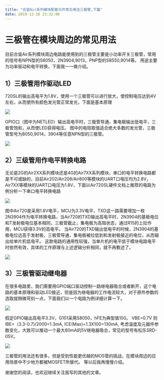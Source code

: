 ```yaml
---
title: "合宙Air系列模块配套元件常见用法三极管,下篇"
date: 2019-12-16 23:32:08
---
```


# 三极管在模块周边的常见用法

目前合宙Air系列模块周边电路能使用到的三极管主要是小功率开关三极管，常用的信号有NPN型的S8050，2N3904,9013，PNP型的S8550,9014等。 用途主要为功率驱动和电平转换，下面我一一做介绍。


## 1）三极管用作驱动LED

720SL的输出高电平为1.8V，使用一个三极管可以进行放大，使控制电压达到4V左右，从而使所有颜色发光管正常发光，下面是基本原理

![](http://doc.openluat.com/api/static/editormd/php/../uploads/5_62907.jpg)

GPIO口（图中为NETLED）输出高电平时，三极管导通，集电极输出低电平，三极管饱和，从而使LED获得电压。 图中的电阻取值适合绝大多数的发光管，三极管型号为8050,9014，3904等任意NPN型的三极管。

![](http://doc.openluat.com/api/static/editormd/php/../uploads/5_26210.jpg)

## 2）三级管用作电平转换电路

无论是2G的Air2XX系列模块还是4G的Air7XX系列模块，串口的电平转换电路都是不可或缺的，目前Air202/Air208/Air800等模块的UART口电压均为2.8V，Air7XX等模块的UART口电压为1.8V，下面以Air720SL硬件文档上推荐的电路为例分析一下串口电平转换电路

![](http://doc.openluat.com/api/static/editormd/php/../uploads/5_82385.jpg)

图中Air720是采用1.8V电平，MCU为3.3V电平，TXD这一路需要增加一枚2N3904作为电平转换电路，当Air720的TXD输出高电平时，2N3904的基极电位和T发射极电位基本相同，三极管截止，集电极为高阻状态，通过R15的上拉作用，MCU获得3.3V的高电平。 当Air720的TXD输出低电平的时候，2N3904的基极电位远高于发射极，三极管导通，集电极被拉低到和发射极接近的电位，从而输出给单片机低电平。 这款电路的通用性较强，当单片机的电平低于模块电路电平时依然有效，具体的工作原理与上述逻辑分析相同，就不再敷述了。

![](http://doc.openluat.com/api/static/editormd/php/../uploads/5_62582.jpg)

## 3）三极管驱动继电器

在很多电路里，我们需要用GPIO端口驱动控制一路继电器吸合或者断开，这个电路的基本原理和驱动LED接近，但是因为继电器的工作电流较大，对于原件参数的选取就稍微苛刻一点，下面我们以一个电路为例详细计算一下。

![](http://doc.openluat.com/api/static/editormd/php/../uploads/5_56959.jpg)

假定GPIO输出高电平3.3V，G101采用S8050，hFE为典型值100。 VBE=0.7V 则 IBE=（3.3-0.7)/2000=1.3mA, ICE(Max)=1.3X100=130mA,
考虑温度及元器件参数变化，大致可以推动一个最大80mA的5V继电器吸合，常见的型号有松乐SRD-05V。

![](http://doc.openluat.com/api/static/editormd/php/../uploads/5_84502.jpg)


三极管的用法还有很多，但是受到性能更优越的MOS管的挑战，在模块周边的应用场景中不少地方都被MOSFET所替代。 等以后我再慢慢介绍。

谢谢您的阅读，也欢迎继续关注我写的其他的文章。

